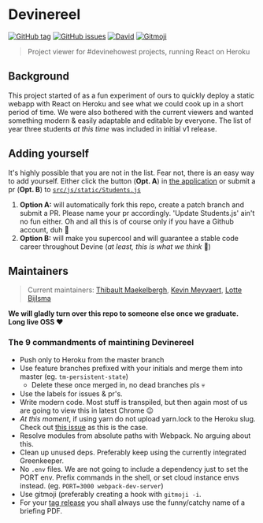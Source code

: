 # Devinereel
[![GitHub tag](https://img.shields.io/github/tag/thibmaek/devinereel.svg?style=flat-square)]()
[![GitHub issues](https://img.shields.io/github/issues/thibmaek/devinereel.svg?style=flat-square)](https://github.com/thibmaek/devinereel/issues)
[![David](https://img.shields.io/david/thibmaek/devinereel.svg?style=flat-square)](https://david-dm.org/thibmaek/devinereel)
[![Gitmoji](https://img.shields.io/badge/gitmoji-%20😜%20😍-FFDD67.svg?style=flat-square)](https://gitmoji.carloscuesta.me/)

> Project viewer for #devinehowest projects, running React on Heroku

## Background
This project started of as a fun experiment of ours to quickly deploy a static webapp with React on Heroku and see what we could cook up in a short period of time. We were also bothered with the current viewers and wanted something modern & easily adaptable and editable by everyone.
The list of year three students _at this time_ was included in initial v1 release.

## Adding yourself
It's highly possible that you are not in the list. Fear not, there is an easy way to add yourself.
Either click the button (__Opt. A__) in [the application](https://devinereel.herokuapp.com) or submit a pr (__Opt. B__) to [`src/js/static/Students.js`](./src/js/static/Students.js)

1. __Option A:__ will automatically fork this repo, create a patch branch and submit a PR. Please name your pr accordingly. 'Update Students.js' ain't no fun either. Oh and all this is of course only if you have a Github account, duh 🤷
2. __Option B:__ will make you supercool and will guarantee a stable code career throughout Devine (_at least, this is what we think_ 💁)

## Maintainers
> Current maintainers: [Thibault Maekelbergh](https://github.com/thibmaek), [Kevin Meyvaert](https://github.com/kevinmeyvaert), [Lotte Bijlsma](https://github.com/lottebijlsma)

__We will gladly turn over this repo to someone else once we graduate. Long live OSS ❤️__

### The 9 commandments of maintining Devinereel
* Push only to Heroku from the master branch
* Use feature branches prefixed with your initials and merge them into master (eg. `tm-persistent-state`)
  * Delete these once merged in, no dead branches pls 💀
* Use the labels for issues & pr's.
* Write modern code. Most stuff is transpiled, but then again most of us are going to view this in latest Chrome 😉
* _At this moment_, if using yarn do not upload yarn.lock to the Heroku slug. Check out [this issue](https://github.com/thibmaek/devineviewer/issues/14#issuecomment-198068202) as this is the case.
* Resolve modules from absolute paths with Webpack. No arguing about this.
* Clean up unused deps. Preferably keep using the currently integrated Greenkeeper.
* No `.env` files. We are not going to include a dependency just to set the PORT env. Prefix commands in the shell, or set cloud instance envs instead. (eg. `PORT=3000 webpack-dev-server`)
* Use gitmoji (preferably creating a hook with `gitmoji -i`.
* For your [tag release](https://github.com/thibmaek/devinereel/releases) you shall always use the funny/catchy name of a briefing PDF.
